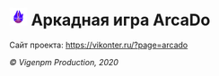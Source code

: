 ![Логотип проекта](https://raw.githubusercontent.com/vigenpm/ArcaDo/master/logo5.png) Аркадная игра ArcaDo
=====================
Сайт проекта: <https://vikonter.ru/?page=arcado>


_© Vigenpm Production, 2020_
